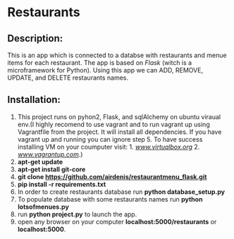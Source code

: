 # Restaurants
 
 ## Description:
 This is an app which is connected to  a databse with restaurants and menue 
 items for each restaurant. The app is based on *Flask* (witch is a microframework 
 for Python). Using this app we can ADD, REMOVE, UPDATE, and DELETE  restaurants names. 
 
   ## Installation:
 1. This project runs on pyhon2, Flask, and sqlAlchemy on ubuntu viraual env.(I highly 
 recomend to use vagrant and to run vagrant up using Vagrantfile from the project. 
 It will install all dependencies. 
 If you have vagrant up and running you can ignore step 5. To have success installing
 VM on your coumputer visit: 1. *www.virtualbox.org* 2. *www.vagrantup.com*.)
 2. **apt-get update**
 3. **apt-get install git-core**
 4. **git clone https://github.com/airdenis/restaurantmenu_flask.git**
 5. **pip install -r requirements.txt**
 6. In order to create restaurants database run **python database_setup.py**
 7. To populate database with some restaurants names run **python lotsofmenues.py**
 8. run **python project.py** to launch the app.
 9. open any browser on your computer **localhost:5000/restaurants** or **localhost:5000**.

